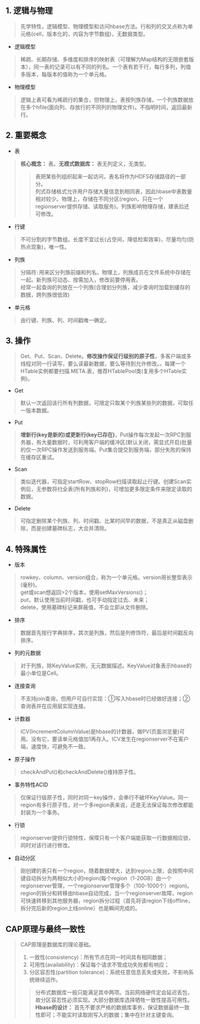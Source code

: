 ## 1. 逻辑与物理
>先学特性，逻辑模型、物理模型和访问hbase方法。行和列的交叉点称为单元格(cell，版本化的，内容为字节数组)，无数据类型。

- 逻辑模型
>稀疏、长期存储、多维度和排序的映射表（可理解为Map结构的无限嵌套版本），同一表的记录可以有不同的列名。一个表有若干行，每行多列，列值多版本，每版本的值称为一个单元格。
- 物理模型
>逻辑上表可看为稀疏行的集合，但物理上，表按列族存储，一个列族数据放在多个hfile(面向列、存放行的不同列的物理文件)。不指明时间，返回最新行。

## 2. 重要概念
- 表
>**核心概念：** 表。**无模式数据库：** 表无列定义，无类型。  
>>表把某些列组织起来一起访问，表名将作为HDFS存储路径的一部分。  
列式存储格式允许用户存储大量信息到相同表，因此hbase中表数量相对较少。物理上，存储在不同分区(region，只在一个regionserver提供存储、读取服务)。列族影响物理存储，建表后还可修改。

- 行键  
>不可分割的字节数组。长度不宜过长(占空间，降低检索效率)，尽量均匀(防热点现象)，唯一性。

- 列族
>分隔符`:`用来区分列族前缀和列名。物理上，列族成员在文件系统中存储在一起。新列族可动态、按需加入，修改前要停用表。  
经常一起查询的列放在一个列族(合理划分列族，减少查询时加载到缓存的数据，跨列族很低效)

- 单元格
>由行键、列族、列、时间戳唯一确定。

## 3. 操作
>Get、Put、Scan、Delete。**修改操作保证行级别的原子性**，多客户端或多线程对同一行读写，要么读最新数据，要么等待到允许修改。。每建一个HTable实例都要扫描.META.表，推荐HTablePool类(复用多个HTable实例)。
- Get  
>默认一次返回该行所有列数据，可限定只取某个列族某些列的数据，可取任一版本数据。

- Put  
>**增新行(key是新的)或更新行(key已存在)**，Put操作每次发起一次RPC到服务器，有大量数据时，可利用客户端的缓冲区(默认关闭，需显式开启)批量的仅一次RPC操作发送到服务端。Put集合提交到服务端，部分失败的保持在缓存区重试。

- Scan  
>类似迭代器，可指定startRow、stopRow扫描读取起止行键。创建Scan实例后，无参数将扫全表(所有列族和列)，可增加更多限定条件来限定读取的数据。

- Delete
>可指定删除某个列族、列、时间戳、比某时间早的数据，不是真正从磁盘删除，而是创建墓碑标志，大合并清除。

## 4. 特殊属性
- 版本
>rowkey、column、version组合，称为一个单元格。version用长整型表示(毫秒)。  
get或scan想返回>2个版本，使用setMaxVersions()；  
put，默认使用当前时间戳，也可手动指定过去、未来；  
delete，使用墓碑标记来屏蔽值，不会立即从文件删除。 

- 排序
>数据首先按行字典排序，其次是列族，然后是列修饰符，最后是时间戳反向排序。

- 列的元数据
>对于列族，除KeyValue实例，无元数据描述。KeyValue对象表示hbase的最小单位是Cell。
- 连接查询
>不支持join查询，但用户可自行实现：①写入hbase时已经做好连接；②查询表并在应用层实现连接。
- 计数器
>ICV(IncrementColumnValue)是hbase的计数器，做PV(页面浏览量)可用。没有它，要读单元格值加1再存入。ICV发生在regionserver不在客户端，速度快，可避免不一致。
- 原子操作
>checkAndPut()和checkAndDelete()维持原子性。
- 事务特性ACID
>仅保证行级原子性，同时对同一key操作，会串行不破坏KeyValue。同一region有多行原子性，对一个多region表来说，还是无法保证每次修改都能封装为一个事务。

- 行锁
>regionserver提供行锁特性，保障只有一个客户端能获取一行数据相应锁，同时对该行进行修改。

- 自动分区
>刚创建的表只有一个region，随着数据增大，达到region上限，会按照中间键自动拆分为两相似大小的region(每个region（1-20GB）由一个regionserver管理，一个regionserver管理多个（100-1000个）region)。  
region的拆分和转移由hbase自动完成，当一个regionserver故障，region可快速转移到其他服务器，region拆分过程（首先将该region下线offline，拆分完后新的region上线online）也是瞬间完成的。

## CAP原理与最终一致性
>CAP原理是数据库的理论基础。
>1. 一致性(consistency)：所有节点在同一时间具有相同数据；
>2. 可用性(availability)：保证每个请求不管成功失败都有响应；
>3. 分区容忍性(partition tolerance)：系统任意信息丢失或失败，不影响系统继续运作。
>>分布式数据库一般只能满足其中两项。当前网络硬件定会延迟丢包，故分区容忍性必须实现。大部分数据库选择牺牲一致性提高可用性。  
**Hbase的设计：** 首先不要求严格的数据库事务，保证数据最终一致性即可；不能实时读取刚写入的数据；集中在针对主键查询。